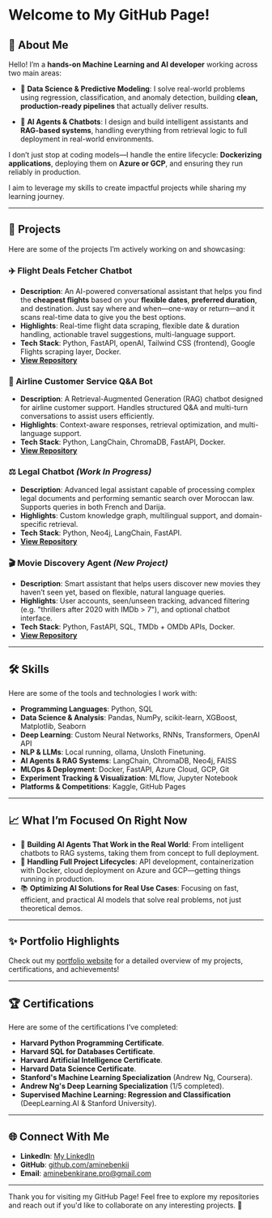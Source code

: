 # Welcome to My GitHub Page!

## 🌟 About Me

Hello! I’m a **hands-on Machine Learning and AI developer** working across two main areas:

- 🧮 **Data Science & Predictive Modeling**: I solve real-world problems using regression, classification, and anomaly detection, building **clean, production-ready pipelines** that actually deliver results.  

- 🤖 **AI Agents & Chatbots**: I design and build intelligent assistants and **RAG-based systems**, handling everything from retrieval logic to full deployment in real-world environments.

I don’t just stop at coding models—I handle the entire lifecycle: **Dockerizing applications**, deploying them on **Azure or GCP**, and ensuring they run reliably in production.  

I aim to leverage my skills to create impactful projects while sharing my learning journey.

---

## 🚀 Projects

Here are some of the projects I’m actively working on and showcasing:

### ✈️ Flight Deals Fetcher Chatbot  
- **Description**: An AI-powered conversational assistant that helps you find the **cheapest flights** based on your **flexible dates**, **preferred duration**, and destination. Just say where and when—one-way or return—and it scans real-time data to give you the best options.  
- **Highlights**: Real-time flight data scraping, flexible date & duration handling, actionable travel suggestions, multi-language support.  
- **Tech Stack**: Python, FastAPI, openAI, Tailwind CSS (frontend), Google Flights scraping layer, Docker.  
- **[View Repository](#)**  


### 🛫 Airline Customer Service Q&A Bot  
- **Description**: A Retrieval-Augmented Generation (RAG) chatbot designed for airline customer support. Handles structured Q&A and multi-turn conversations to assist users efficiently.  
- **Highlights**: Context-aware responses, retrieval optimization, and multi-language support.  
- **Tech Stack**: Python, LangChain, ChromaDB, FastAPI, Docker.  
- **[View Repository](#)**  


### ⚖️ Legal Chatbot *(Work In Progress)*  
- **Description**: Advanced legal assistant capable of processing complex legal documents and performing semantic search over Moroccan law. Supports queries in both French and Darija.  
- **Highlights**: Custom knowledge graph, multilingual support, and domain-specific retrieval.  
- **Tech Stack**: Python, Neo4j, LangChain, FastAPI.  
- **[View Repository](#)**  


### 🎬 Movie Discovery Agent *(New Project)*  
- **Description**: Smart assistant that helps users discover new movies they haven’t seen yet, based on flexible, natural language queries.  
- **Highlights**: User accounts, seen/unseen tracking, advanced filtering (e.g. "thrillers after 2020 with IMDb > 7"), and optional chatbot interface.  
- **Tech Stack**: Python, FastAPI, SQL, TMDb + OMDb APIs, Docker.  
- **[View Repository](#)**  

---

## 🛠️ Skills
Here are some of the tools and technologies I work with:

- **Programming Languages**: Python, SQL  
- **Data Science & Analysis**: Pandas, NumPy, scikit-learn, XGBoost, Matplotlib, Seaborn  
- **Deep Learning**: Custom Neural Networks, RNNs, Transformers, OpenAI API
- **NLP & LLMs**: Local running, ollama, Unsloth Finetuning.
- **AI Agents & RAG Systems**: LangChain, ChromaDB, Neo4j, FAISS  
- **MLOps & Deployment**: Docker, FastAPI, Azure Cloud, GCP, Git  
- **Experiment Tracking & Visualization**: MLflow, Jupyter Notebook  
- **Platforms & Competitions**: Kaggle, GitHub Pages  

---


## 📈 What I’m Focused On Right Now  

- 🤖 **Building AI Agents That Work in the Real World**: From intelligent chatbots to RAG systems, taking them from concept to full deployment.  
- 🚀 **Handling Full Project Lifecycles**: API development, containerization with Docker, cloud deployment on Azure and GCP—getting things running in production.  
- 📚 **Optimizing AI Solutions for Real Use Cases**: Focusing on fast, efficient, and practical AI models that solve real problems, not just theoretical demos.  


---

## ✨ Portfolio Highlights
Check out my [portfolio website](https://aminebenkirane.dev) for a detailed overview of my projects, certifications, and achievements!

---


## 🏆 Certifications
Here are some of the certifications I’ve completed:
- **Harvard Python Programming Certificate**.
- **Harvard SQL for Databases Certificate**.
- **Harvard Artificial Intelligence Certificate**.
- **Harvard Data Science Certificate**.
- **Stanford's Machine Learning Specialization** (Andrew Ng, Coursera).
- **Andrew Ng's Deep Learning Specialization** (1/5 completed).
- **Supervised Machine Learning: Regression and Classification** (DeepLearning.AI & Stanford University).

---

## 🌐 Connect With Me
- **LinkedIn**: [My LinkedIn](https://www.linkedin.com/in/amine-benkirane-ml/)
- **GitHub**: [github.com/aminebenkii](https://github.com/aminebenkii)
- **Email**: [aminebenkirane.pro@gmail.com](mailto:aminebenkirane.pro@gmail.com)

---

Thank you for visiting my GitHub Page! Feel free to explore my repositories and reach out if you'd like to collaborate on any interesting projects. 🚀
